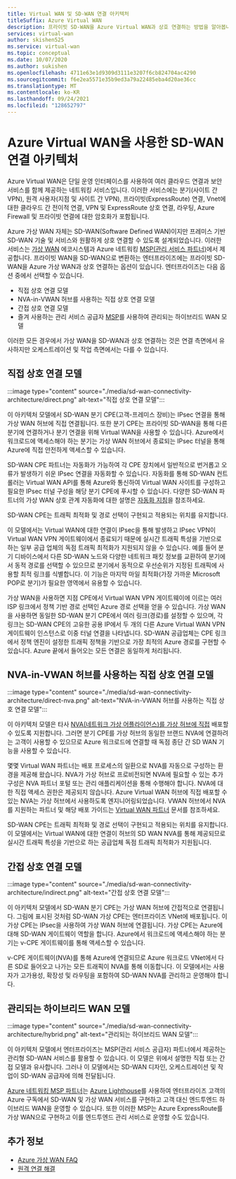 ```yaml
---
title: Virtual WAN 및 SD-WAN 연결 아키텍처
titleSuffix: Azure Virtual WAN
description: 프라이빗 SD-WAN을 Azure Virtual WAN과 상호 연결하는 방법을 알아봅니다.
services: virtual-wan
author: skishen525
ms.service: virtual-wan
ms.topic: conceptual
ms.date: 10/07/2020
ms.author: sukishen
ms.openlocfilehash: 4711e63e1d9309d3111e3207f6cb824704ac4290
ms.sourcegitcommit: f6e2ea5571e35b9ed3a79a22485eba4d20ae36cc
ms.translationtype: MT
ms.contentlocale: ko-KR
ms.lasthandoff: 09/24/2021
ms.locfileid: "128652797"
---
```

# <a name="sd-wan-connectivity-architecture-with-azure-virtual-wan"></a>Azure Virtual WAN을 사용한 SD-WAN 연결 아키텍처

Azure Virtual WAN은 단일 운영 인터페이스를 사용하여 여러 클라우드 연결과 보안 서비스를 함께 제공하는 네트워킹 서비스입니다. 이러한 서비스에는 분기(사이트 간 VPN), 원격 사용자(지점 및 사이트 간 VPN), 프라이빗(ExpressRoute) 연결, Vnet에 대한 클라우드 간 전이적 연결, VPN 및 ExpressRoute 상호 연결, 라우팅, Azure Firewall 및 프라이빗 연결에 대한 암호화가 포함됩니다.

Azure 가상 WAN 자체는 SD-WAN(Software Defined WAN)이지만 프레미스 기반 SD-WAN 기술 및 서비스와 원활하게 상호 연결할 수 있도록 설계되었습니다. 이러한 서비스는 [가상 WAN](virtual-wan-locations-partners.md) 에코시스템과 Azure 네트워킹 [MSP(관리 서비스 파트너)](../networking/networking-partners-msp.md)에서 제공합니다. 프라이빗 WAN을 SD-WAN으로 변환하는 엔터프라이즈에는 프라이빗 SD-WAN을 Azure 가상 WAN과 상호 연결하는 옵션이 있습니다. 엔터프라이즈는 다음 옵션 중에서 선택할 수 있습니다.

* 직접 상호 연결 모델
* NVA-in-VWAN 허브를 사용하는 직접 상호 연결 모델
* 간접 상호 연결 모델
* 즐겨 사용하는 관리 서비스 공급자 [MSP](../networking/networking-partners-msp.md)를 사용하여 관리되는 하이브리드 WAN 모델

이러한 모든 경우에서 가상 WAN을 SD-WAN과 상호 연결하는 것은 연결 측면에서 유사하지만 오케스트레이션 및 작업 측면에서는 다를 수 있습니다.

## <a name="direct-interconnect-model"></a><a name="direct"></a>직접 상호 연결 모델

:::image type="content" source="./media/sd-wan-connectivity-architecture/direct.png" alt-text="직접 상호 연결 모델":::

이 아키텍처 모델에서 SD-WAN 분기 CPE(고객-프레미스 장비)는 IPsec 연결을 통해 가상 WAN 허브에 직접 연결됩니다. 또한 분기 CPE는 프라이빗 SD-WAN을 통해 다른 분기에 연결하거나 분기 연결을 위해 Virtual WAN을 사용할 수 있습니다. Azure에서 워크로드에 액세스해야 하는 분기는 가상 WAN 허브에서 종료되는 IPsec 터널을 통해 Azure에 직접 안전하게 액세스할 수 있습니다.

SD-WAN CPE 파트너는 자동화가 가능하여 각 CPE 장치에서 일반적으로 번거롭고 오류가 발생하기 쉬운 IPsec 연결을 자동화할 수 있습니다. 자동화를 통해 SD-WAN 컨트롤러는 Virtual WAN API를 통해 Azure와 통신하여 Virtual WAN 사이트를 구성하고 필요한 IPsec 터널 구성을 해당 분기 CPE에 푸시할 수 있습니다. 다양한 SD-WAN 파트너의 가상 WAN 상호 관계 자동화에 대한 설명은 [자동화 지침](virtual-wan-configure-automation-providers.md)을 참조하세요.

SD-WAN CPE는 트래픽 최적화 및 경로 선택이 구현되고 적용되는 위치를 유지합니다. 

이 모델에서는 Virtual WAN에 대한 연결이 IPsec을 통해 발생하고 IPsec VPN이 Virtual WAN VPN 게이트웨이에서 종료되기 때문에 실시간 트래픽 특성을 기반으로 하는 일부 공급 업체의 독점 트래픽 최적화가 지원되지 않을 수 있습니다. 예를 들어 분기 디바이스에서 다른 SD-WAN 노드와 다양한 네트워크 패킷 정보를 교환하여 분기에서 동적 경로를 선택할 수 있으므로 분기에서 동적으로 우선순위가 지정된 트래픽에 사용할 최적 링크를 식별합니다. 이 기능은 마지막 마일 최적화(가장 가까운 Microsoft POP로 분기)가 필요한 영역에서 유용할 수 있습니다.

가상 WAN을 사용하면 지점 CPE에서 Virtual WAN VPN 게이트웨이에 이르는 여러 ISP 링크에서 정책 기반 경로 선택인 Azure 경로 선택을 얻을 수 있습니다. 가상 WAN을 사용하면 동일한 SD-WAN 분기 CPE에서 여러 링크(경로)를 설정할 수 있으며, 각 링크는 SD-WAN CPE의 고유한 공용 IP에서 두 개의 다른 Azure Virtual WAN VPN 게이트웨이 인스턴스로 이중 터널 연결을 나타냅니다. SD-WAN 공급업체는 CPE 링크에서 정책 엔진이 설정한 트래픽 정책을 기반으로 가장 최적의 Azure 경로를 구현할 수 있습니다. Azure 끝에서 들어오는 모든 연결은 동일하게 처리됩니다.

## <a name="direct-interconnect-model-with-nva-in-vwan-hub"></a><a name="direct-nva"></a>NVA-in-VWAN 허브를 사용하는 직접 상호 연결 모델

:::image type="content" source="./media/sd-wan-connectivity-architecture/direct-nva.png" alt-text="NVA-in-VWAN 허브를 사용하는 직접 상호 연결 모델":::

이 아키텍처 모델은 타사 [NVA(네트워크 가상 어플라이언스)를 가상 허브에 직접](./about-nva-hub.md) 배포할 수 있도록 지원합니다. 그러면 분기 CPE를 가상 허브의 동일한 브랜드 NVA에 연결하려는 고객이 사용할 수 있으므로 Azure 워크로드에 연결할 때 독점 종단 간 SD WAN 기능을 사용할 수 있습니다. 

몇몇 Virtual WAN 파트너는 배포 프로세스의 일환으로 NVA를 자동으로 구성하는 환경을 제공해 왔습니다. NVA가 가상 허브로 프로비전되면 NVA에 필요할 수 있는 추가 구성은 NVA 파트너 포털 또는 관리 애플리케이션을 통해 수행해야 합니다. NVA에 대한 직접 액세스 권한은 제공되지 않습니다. Azure Virtual WAN 허브에 직접 배포할 수 있는 NVA는 가상 허브에서 사용하도록 엔지니어링되었습니다. VWAN 허브에서 NVA를 지원하는 파트너 및 해당 배포 가이드는 [Virtual WAN 파트너](virtual-wan-locations-partners.md#partners-with-integrated-virtual-hub-offerings) 문서를 참조하세요.

SD-WAN CPE는 트래픽 최적화 및 경로 선택이 구현되고 적용되는 위치를 유지합니다.
이 모델에서는 Virtual WAN에 대한 연결이 허브의 SD WAN NVA를 통해 제공되므로 실시간 트래픽 특성을 기반으로 하는 공급업체 독점 트래픽 최적화가 지원됩니다.

## <a name="indirect-interconnect-model"></a><a name="indirect"></a>간접 상호 연결 모델

:::image type="content" source="./media/sd-wan-connectivity-architecture/indirect.png" alt-text="간접 상호 연결 모델":::

이 아키텍처 모델에서 SD-WAN 분기 CPE는 가상 WAN 허브에 간접적으로 연결됩니다. 그림에 표시된 것처럼 SD-WAN 가상 CPE는 엔터프라이즈 VNet에 배포됩니다. 이 가상 CPE는 IPsec을 사용하여 가상 WAN 허브에 연결됩니다. 가상 CPE는 Azure에 대해 SD-WAN 게이트웨이 역할을 합니다. Azure에서 워크로드에 액세스해야 하는 분기는 v-CPE 게이트웨이를 통해 액세스할 수 있습니다.

v-CPE 게이트웨이(NVA)를 통해 Azure에 연결되므로 Azure 워크로드 VNet에서 다른 SD로 들어오고 나가는 모든 트래픽이 NVA를 통해 이동합니다. 이 모델에서는 사용자가 고가용성, 확장성 및 라우팅을 포함하여 SD-WAN NVA를 관리하고 운영해야 합니다.
  
## <a name="managed-hybrid-wan-model"></a><a name="hybrid"></a>관리되는 하이브리드 WAN 모델

:::image type="content" source="./media/sd-wan-connectivity-architecture/hybrid.png" alt-text="관리되는 하이브리드 WAN 모델":::

이 아키텍처 모델에서 엔터프라이즈는 MSP(관리 서비스 공급자) 파트너에서 제공하는 관리형 SD-WAN 서비스를 활용할 수 있습니다. 이 모델은 위에서 설명한 직접 또는 간접 모델과 유사합니다. 그러나 이 모델에서는 SD-WAN 디자인, 오케스트레이션 및 작업이 SD-WAN 공급자에 의해 전달됩니다.

[Azure 네트워킹 MSP 파트너](../networking/networking-partners-msp.md)는 [Azure Lighthouse](https://azure.microsoft.com/services/azure-lighthouse/)를 사용하여 엔터프라이즈 고객의 Azure 구독에서 SD-WAN 및 가상 WAN 서비스를 구현하고 고객 대신 엔드투엔드 하이브리드 WAN을 운영할 수 있습니다. 또한 이러한 MSP는 Azure ExpressRoute를 가상 WAN으로 구현하고 이를 엔드투엔드 관리 서비스로 운영할 수도 있습니다.

## <a name="additional-information"></a>추가 정보

* [Azure 가상 WAN FAQ](virtual-wan-faq.md)
* [원격 연결 해결](work-remotely-support.md)
